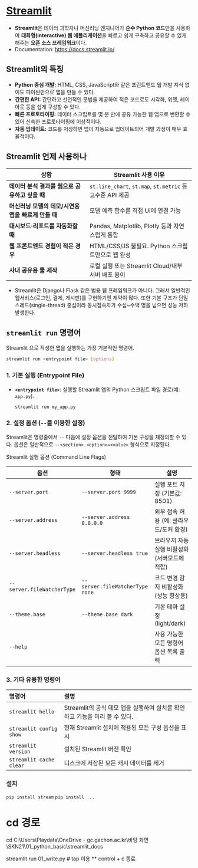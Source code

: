 # [Streamlit](https://streamlit.io/)

- **Streamlit**은 데이터 과학자나 머신러닝 엔지니어가 **순수 Python 코드**만을 사용하여 **대화형(interactive) 웹 애플리케이션**을 빠르고 쉽게 구축하고 공유할 수 있게 해주는 **오픈 소스 프레임워크**이다.
- Documentation: https://docs.streamlit.io/
## Streamlit의 특징

  * **Python 중심 개발:** HTML, CSS, JavaScript와 같은 프런트엔드 웹 개발 지식 없이도 파이썬만으로 앱을 만들 수 있다.
  * **간편한 API:** 간단하고 선언적인 문법을 제공하여 적은 코드로도 시각화, 위젯, 레이아웃 등을 쉽게 구성할 수 있다.
  * **빠른 프로토타이핑:** 데이터 스크립트를 몇 분 만에 공유 가능한 웹 앱으로 변환할 수 있어 신속한 프로토타이핑에 이상적이다.
  * **자동 업데이트:** 코드를 저장하면 앱이 자동으로 업데이트되어 개발 과정이 매우 효율적이다.


## Streamlit 언제 사용하나


| 상황                              | Streamlit 사용 이유                                     |
| ------------------------------- | --------------------------------------------------- |
| **데이터 분석 결과를 웹으로 공유하고 싶을 때**    | `st.line_chart`, `st.map`, `st.metric` 등 고수준 API 제공 |
| **머신러닝 모델의 데모/시연용 앱을 빠르게 만들 때** | 모델 예측 함수를 직접 UI에 연결 가능                              |
| **대시보드·리포트를 자동화할 때**            | Pandas, Matplotlib, Plotly 등과 자연스럽게 통합              |
| **웹 프론트엔드 경험이 적은 경우**           | HTML/CSS/JS 불필요. Python 스크립트만으로 웹 완성                |
| **사내 공유용 툴 제작**                 | 로컬 실행 또는 Streamlit Cloud/내부 서버 배포 용이                |

- Streamlit은 Django나 Flask 같은 범용 웹 프레임워크가 아니다. 그래서 일반적인 웹서비스(로그인, 결제, 게시판)를 구현하기엔 제약이 많다. 또한 기본 구조가 단일 스레드(single-thread) 중심이라 동시접속자가 수십~수백 명을 넘으면 성능 저하 발생한다.

## `streamlit run` 명령어

Streamlit 으로 작성한 앱을 실행하는 가장 기본적인 명령어.

```bash
streamlit run <entrypoint file> [options]
```

### 1. 기본 실행 (Entrypoint File)

  * **`<entrypoint file>`**: 실행할 Streamlit 앱의 Python 스크립트 파일 경로(예: `app.py`).

    ```bash
    streamlit run my_app.py
    ```

### 2. 설정 옵션 (`--`를 이용한 설정)

Streamlit은 명령줄에서 `--` 다음에 설정 옵션을 전달하여 기본 구성을 재정의할 수 있다. 옵션은 일반적으로 `--<section>.<option>=<value>` 형식으로 지정된다.

Streamlit 실행 옵션 (Command Line Flags)

| 옵션                         | 형태                               | 설명                            |
| -------------------------- | -------------------------------- | --------------------------------- |
| `--server.port`            | `--server.port 9999`             | 실행 포트 지정 (기본값: 8501)       |
| `--server.address`         | `--server.address 0.0.0.0`       | 외부 접속 허용 (예: 클라우드/도커 환경) |
| `--server.headless`        | `--server.headless true`         | 브라우저 자동 실행 비활성화 (서버모드에 적합)   |
| `--server.fileWatcherType` | `--server.fileWatcherType none`  | 코드 변경 감지 비활성화 (성능 향상용)     |
| `--theme.base`             | `--theme.base dark`              | 기본 테마 설정 (light/dark)             |
| `--help`                   |                                  | 사용 가능한 모든 명령어 옵션 목록 출력     |


### 3. 기타 유용한 명령어

| 명령어 | 설명 |
| :--- | :--- |
| `streamlit hello` | Streamlit의 공식 데모 앱을 실행하여 설치를 확인하고 기능을 미리 볼 수 있다. |
| `streamlit config show` | 현재 Streamlit 설치에 적용된 모든 구성 옵션을 표시 |
| `streamlit version` | 설치된 Streamlit 버전 확인 |
| `streamlit cache clear` | 디스크에 저장된 모든 캐시 데이터를 제거|




### 설치
`pip install stream`
`pip install ...`

# cd 경로
cd C:\Users\Playdata\OneDrive - gc.gachon.ac.kr\바탕 화면\SKN21\01_python_basic\streamlit_docs


streamlit run 01_write.py
          # tap 이용
** control + c 종료